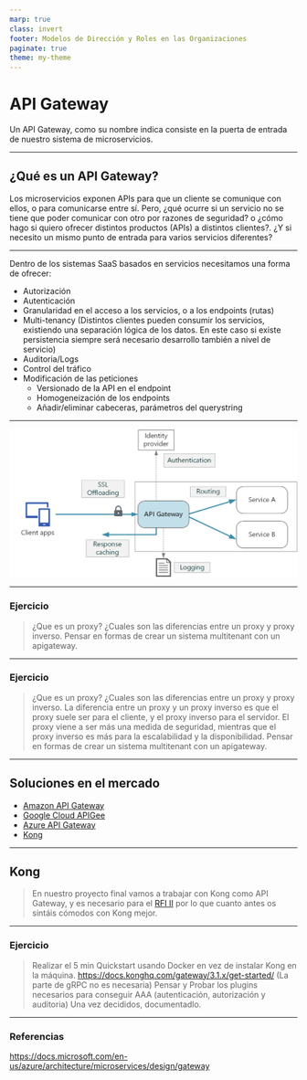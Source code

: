 ```yaml
---
marp: true
class: invert
footer: Modelos de Dirección y Roles en las Organizaciones
paginate: true
theme: my-theme
---
```


# API Gateway

Un API Gateway, como su nombre indica consiste en la puerta de entrada de nuestro sistema de microservicios.

---
<!-- _header: API Gateway -->

## ¿Qué es un API Gateway?

Los microservicios exponen APIs para que un cliente se comunique con ellos, o para comunicarse entre sí. Pero, ¿qué ocurre si un servicio no se tiene que poder comunicar con otro por razones de seguridad? o ¿cómo hago si quiero ofrecer distintos productos (APIs) a distintos clientes?. ¿Y si necesito un mismo punto de entrada para varios servicios diferentes?

---
<!-- _header: API Gateway -->

Dentro de los sistemas SaaS basados en servicios necesitamos una forma de ofrecer:

* Autorización
* Autenticación
* Granularidad en el acceso a los servicios, o a los endpoints (rutas)
* Multi-tenancy (Distintos clientes pueden consumir los servicios, existiendo una separación lógica de los datos. En este caso si existe persistencia siempre será necesario desarrollo también a nivel de servicio)
* Auditoria/Logs
* Control del tráfico
* Modificación de las peticiones
  * Versionado de la API en el endpoint
  * Homogeneización de los endpoints
  * Añadir/eliminar cabeceras, parámetros del querystring

---
<!-- _header: API Gateway -->

![url](../img/gateway.png)

---
<!-- _header: API Gateway -->

### Ejercicio

> ¿Que es un proxy? ¿Cuales son las diferencias entre un proxy y proxy inverso.
> Pensar en formas de crear un sistema multitenant con un apigateway.

---
<!-- _header: API Gateway -->

### Ejercicio

> ¿Que es un proxy? ¿Cuales son las diferencias entre un proxy y proxy inverso.
> La diferencia entre un proxy y un proxy inverso es que el proxy suele ser para el cliente, y el proxy inverso para el servidor. El proxy viene a ser más una medida de seguridad, mientras que el proxy inverso es más para la escalabilidad y la disponibilidad.
> Pensar en formas de crear un sistema multitenant con un apigateway.

---
<!-- _header: API Gateway -->

## Soluciones en el mercado

* [Amazon API Gateway](https://aws.amazon.com/api-gateway/)
* [Google Cloud APIGee](https://cloud.google.com/apigee?hl=es)
* [Azure API Gateway](https://azure.microsoft.com/es-es/services/api-management/#features)
* [Kong](https://konghq.com)

---
<!-- _header: API Gateway -->

## Kong

> En nuestro proyecto final vamos a trabajar con Kong como API Gateway, y es necesario para el [RFI II](RFI/RFI-II.md) por lo que cuanto antes os sintáis cómodos con Kong mejor.

---
<!-- _header: API Gateway -->

### Ejercicio

> Realizar el 5 min Quickstart usando Docker en vez de instalar Kong en la máquina.
<https://docs.konghq.com/gateway/3.1.x/get-started/>
(La parte de gRPC no es necesaria)
> Pensar y Probar los plugins necesarios para conseguir AAA (autenticación, autorización y auditoria)
> Una vez decididos, documentadlo.

---
<!-- _header: API Gateway -->

### Referencias

<https://docs.microsoft.com/en-us/azure/architecture/microservices/design/gateway>
